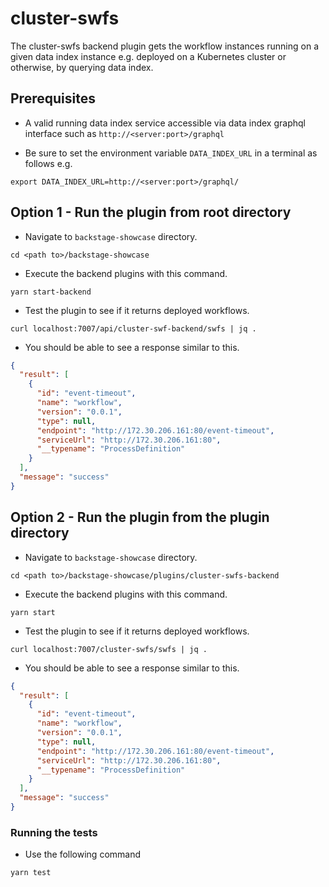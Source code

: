 # cluster-swfs

The cluster-swfs backend plugin gets the workflow instances running on a given data index instance e.g. deployed on a Kubernetes cluster or otherwise, by querying data index.

## Prerequisites

- A valid running data index service accessible via data index graphql interface such as `http://<server:port>/graphql`

- Be sure to set the environment variable `DATA_INDEX_URL` in a terminal as follows e.g.

```shell
export DATA_INDEX_URL=http://<server:port>/graphql/
```

## Option 1 - Run the plugin from root directory

- Navigate to `backstage-showcase` directory.

```shell
cd <path to>/backstage-showcase
```

- Execute the backend plugins with this command.

```shell
yarn start-backend
```

- Test the plugin to see if it returns deployed workflows.

```shell
curl localhost:7007/api/cluster-swf-backend/swfs | jq .
```

- You should be able to see a response similar to this.

```json
{
  "result": [
    {
      "id": "event-timeout",
      "name": "workflow",
      "version": "0.0.1",
      "type": null,
      "endpoint": "http://172.30.206.161:80/event-timeout",
      "serviceUrl": "http://172.30.206.161:80",
      "__typename": "ProcessDefinition"
    }
  ],
  "message": "success"
}
```

## Option 2 - Run the plugin from the plugin directory

- Navigate to `backstage-showcase` directory.

```shell
cd <path to>/backstage-showcase/plugins/cluster-swfs-backend
```

- Execute the backend plugins with this command.

```shell
yarn start
```

- Test the plugin to see if it returns deployed workflows.

```shell
curl localhost:7007/cluster-swfs/swfs | jq .
```

- You should be able to see a response similar to this.

```json
{
  "result": [
    {
      "id": "event-timeout",
      "name": "workflow",
      "version": "0.0.1",
      "type": null,
      "endpoint": "http://172.30.206.161:80/event-timeout",
      "serviceUrl": "http://172.30.206.161:80",
      "__typename": "ProcessDefinition"
    }
  ],
  "message": "success"
}
```

### Running the tests

- Use the following command

```shell
yarn test
```
